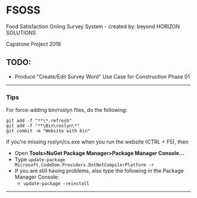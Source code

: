 # FSOSS
Food Satisfaction Onling Survey System - created by: beyond HORIZON SOLUTIONS 

Capstone Project 2018

## TODO:
- Produce "Create/Edit Survey Word" Use Case for Construction Phase 01

---
### Tips

For force-adding bin/roslyn files, do the following:
```
git add -f "**\*.refresh"
git add -f "**\Bin\roslyn\*"
git commit -m "Website with bin"
```

If you're missing roslyn/cs.exe when you run the website (CTRL + F5), then
- Open **Tools>NuGet Package Manager>Package Manager Console...**
- Type `update-package Microsoft.CodeDom.Providers.DotNetCompilerPlatform -r`
- If you are still having problems, also type the following in the Package Manager Console:
	- `update-package -reinstall`
---
